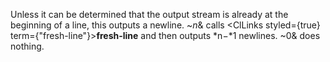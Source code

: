  



Unless it can be determined that the output stream is already at the beginning of a line, this outputs a newline. &#126;*n*&amp; calls <ClLinks styled={true} term={"fresh-line"}><b>fresh-line</b></ClLinks> and then outputs *n−*1 newlines. &#126;0&amp; does nothing. 



